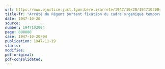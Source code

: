 ```yaml
---
url: https://www.ejustice.just.fgov.be/eli/arrete/1947/10/20/1947102004/justel
title-fr: "Arrêté du Régent portant fixation du cadre organique temporaire et des barèmes du personnel du recensement général de la population à l'Institut national de Statistique du Ministère des Affaires économiques et des Classes moyennes"
date: 1947-10-20
source:
number: 1947102004
page: 888888
case: 1947-10-20/04
publication: 1947-11-19
starts:
modifies:
pdf-original:
pdf-consolidated:
---
```


